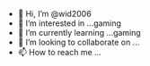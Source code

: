 - 👋 Hi, I’m @wid2006
- 👀 I’m interested in ...gaming 
- 🌱 I’m currently learning ...gaming 
- 💞️ I’m looking to collaborate on ...
- 📫 How to reach me ...

<!---
wid2006/wid2006 is a ✨ special ✨ repository because its `README.md` (this file) appears on your GitHub profile.
You can click the Preview link to take a look at your changes.
--->
